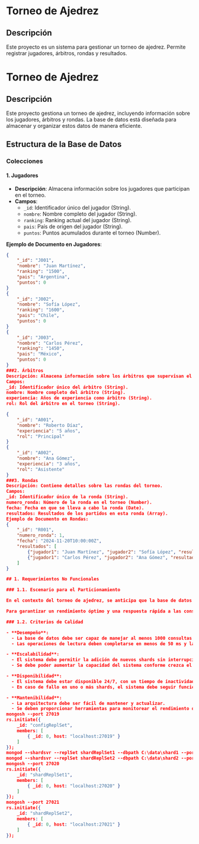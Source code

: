 # Torneo de Ajedrez

## Descripción
Este proyecto es un sistema para gestionar un torneo de ajedrez. Permite registrar jugadores, árbitros, rondas y resultados.


# Torneo de Ajedrez

## Descripción
Este proyecto gestiona un torneo de ajedrez, incluyendo información sobre los jugadores, árbitros y rondas. La base de datos está diseñada para almacenar y organizar estos datos de manera eficiente.

## Estructura de la Base de Datos

### Colecciones

#### 1. Jugadores
- **Descripción**: Almacena información sobre los jugadores que participan en el torneo.
- **Campos**:
  - `_id`: Identificador único del jugador (String).
  - `nombre`: Nombre completo del jugador (String).
  - `ranking`: Ranking actual del jugador (String).
  - `pais`: País de origen del jugador (String).
  - `puntos`: Puntos acumulados durante el torneo (Number).

**Ejemplo de Documento en Jugadores**:
```json
{
    "_id": "J001",
    "nombre": "Juan Martínez",
    "ranking": "1500",
    "pais": "Argentina",
    "puntos": 0
}
{
    "_id": "J002",
    "nombre": "Sofía López",
    "ranking": "1600",
    "pais": "Chile",
    "puntos": 0
}
{
    "_id": "J003",
    "nombre": "Carlos Pérez",
    "ranking": "1450",
    "pais": "México",
    "puntos": 0
}
###2. Árbitros
Descripción: Almacena información sobre los árbitros que supervisan el torneo.
Campos:
_id: Identificador único del árbitro (String).
nombre: Nombre completo del árbitro (String).
experiencia: Años de experiencia como árbitro (String).
rol: Rol del árbitro en el torneo (String).

{
    "_id": "A001",
    "nombre": "Roberto Díaz",
    "experiencia": "5 años",
    "rol": "Principal"
}
{
    "_id": "A002",
    "nombre": "Ana Gómez",
    "experiencia": "3 años",
    "rol": "Asistente"
}
###3. Rondas
Descripción: Contiene detalles sobre las rondas del torneo.
Campos:
_id: Identificador único de la ronda (String).
numero_ronda: Número de la ronda en el torneo (Number).
fecha: Fecha en que se lleva a cabo la ronda (Date).
resultados: Resultados de los partidos en esta ronda (Array).
Ejemplo de Documento en Rondas:
{
    "_id": "R001",
    "numero_ronda": 1,
    "fecha": "2024-11-20T10:00:00Z",
    "resultados": [
        {"jugador1": "Juan Martínez", "jugador2": "Sofía López", "resultado": "1-0"},
        {"jugador1": "Carlos Pérez", "jugador2": "Ana Gómez", "resultado": "0-1"}
    ]
}

## 1. Requerimientos No Funcionales

### 1.1. Escenario para el Particionamiento

En el contexto del torneo de ajedrez, se anticipa que la base de datos contendrá un gran volumen de información relacionada con los jugadores, árbitros, rondas y resultados. A medida que el torneo crece en popularidad, se espera que la cantidad de jugadores supere los 10,000, lo que generará una carga significativa en la base de datos.

Para garantizar un rendimiento óptimo y una respuesta rápida a las consultas, se requiere la implementación de sharding (particionamiento horizontal). Este enfoque permitirá distribuir los datos entre múltiples servidores (shards), lo que mejorará la escalabilidad y la disponibilidad del sistema.

### 1.2. Criterios de Calidad

- **Desempeño**: 
  - La base de datos debe ser capaz de manejar al menos 1000 consultas por segundo durante las horas pico del torneo.
  - Las operaciones de lectura deben completarse en menos de 50 ms y las operaciones de escritura en menos de 100 ms.

- **Escalabilidad**:
  - El sistema debe permitir la adición de nuevos shards sin interrupciones en el servicio.
  - Se debe poder aumentar la capacidad del sistema conforme crezca el número de jugadores y partidas.

- **Disponibilidad**:
  - El sistema debe estar disponible 24/7, con un tiempo de inactividad mínimo.
  - En caso de fallo en uno o más shards, el sistema debe seguir funcionando sin pérdida de datos.

- **Mantenibilidad**:
  - La arquitectura debe ser fácil de mantener y actualizar.
  - Se deben proporcionar herramientas para monitorear el rendimiento del sistema y realizar ajustes según sea necesario.
mongosh --port 27019
rs.initiate({
    _id: "configReplSet",
    members: [
        { _id: 0, host: "localhost:27019" }
    ]
});
mongod --shardsvr --replSet shardReplSet1 --dbpath C:\data\shard1 --port 27020
mongod --shardsvr --replSet shardReplSet2 --dbpath C:\data\shard2 --port 27021
mongosh --port 27020
rs.initiate({
    _id: "shardReplSet1",
    members: [
        { _id: 0, host: "localhost:27020" }
    ]
});
mongosh --port 27021
rs.initiate({
    _id: "shardReplSet2",
    members: [
        { _id: 0, host: "localhost:27021" }
    ]
});

